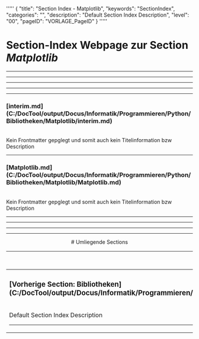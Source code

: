 '''''
{
"title": "Section Index - Matplotlib",
"keywords": "SectionIndex",
"categories": "",
"description": "Default Section Index Description",
"level": "00",
"pageID": "VORLAGE_PageID"
}
'''''


<h1>Section-Index Webpage zur Section <i>Matplotlib</i></h1>

<hr><hr><hr><hr><hr>


<h3>[interim.md](C:/DocTool/output/Docus/Informatik/Programmieren/Python/Bibliotheken/Matplotlib/interim.md)</h3><br>Kein Frontmatter gepglegt und somit auch kein Titelinformation bzw Description<hr>


<h3>[Matplotlib.md](C:/DocTool/output/Docus/Informatik/Programmieren/Python/Bibliotheken/Matplotlib/Matplotlib.md)</h3><br>Kein Frontmatter gepglegt und somit auch kein Titelinformation bzw Description<hr><center><hr><hr><hr> # Umliegende Sections
 </h2><br><table><thead> <tr> <th><center>Vorgelagerte Section</center></th> <th><center>Nachgelagerte Section</center></th></tr></thead><tbody><tr><td><h3>[Vorherige Section: Bibliotheken](C:/DocTool/output/Docus/Informatik/Programmieren/Python/Bibliotheken/SectionIndex_DocTooloutputDocusInformatikProgrammierenPythonBibliotheken.html)</h3><br>Default Section Index Description<hr></td><td><h3>noch gabs keine Zuordnung<hr></td></tr></tbody></table>